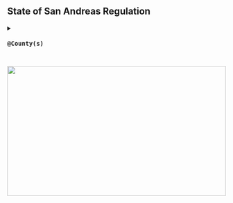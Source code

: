 ## State of San Andreas Regulation

<details>
<summary><code><h3>@County(s)</h3></code></summary>

> #### [TSDOJ](https://github.com/NotKaarlo/FivePD-Reports/tree/main/TSDOJ)
</details>

##

<img width="100%" height="300" src="https://cdn.discordapp.com/attachments/987509275968544768/1001254852380336270/99-997199_san-andreas-highway-patrol-ocrp-hd-png-download.png" />
